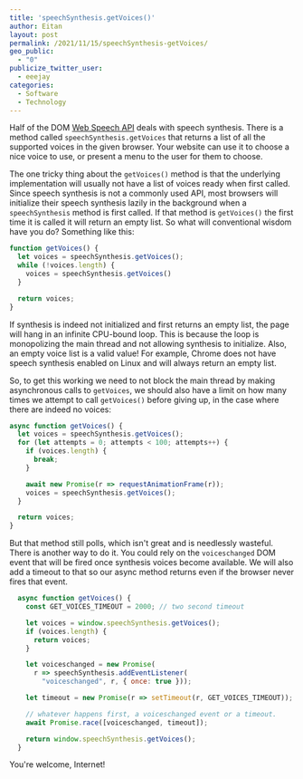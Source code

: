 ```yaml
---
title: 'speechSynthesis.getVoices()'
author: Eitan
layout: post
permalink: /2021/11/15/speechSynthesis-getVoices/
geo_public:
  - "0"
publicize_twitter_user:
  - eeejay
categories:
  - Software
  - Technology
---
```


Half of the DOM [Web Speech API](https://developer.mozilla.org/en-US/docs/Web/API/Web_Speech_API) deals with speech synthesis. There is a method called `speechSynthesis.getVoices` that returns a list of all the supported voices in the given browser. Your website can use it to choose a nice voice to use, or present a menu to the user for them to choose.

The one tricky thing about the `getVoices()` method is that the underlying implementation will usually not have a list of voices ready when first called. Since speech synthesis is not a commonly used API, most browsers will initialize their speech synthesis lazily in the background when a `speechSynthesis` method is first called. If that method is `getVoices()` the first time it is called it will return an empty list. So what will conventional wisdom have you do? Something like this:

```js
function getVoices() {
  let voices = speechSynthesis.getVoices();
  while (!voices.length) {
    voices = speechSynthesis.getVoices()
  }

  return voices;
}
```

If synthesis is indeed not initialized and first returns an empty list, the page will hang in an infinite CPU-bound loop. This is because the loop is monopolizing the main thread and not allowing synthesis to initialize. Also, an empty voice list is a valid value! For example, Chrome does not have speech synthesis enabled on Linux and will always return an empty list.

So, to get this working we need to not block the main thread by making asynchronous calls to `getVoices`, we should also have a limit on how many times we attempt to call `getVoices()` before giving up, in the case where there are indeed no voices:

```js
async function getVoices() {
  let voices = speechSynthesis.getVoices();
  for (let attempts = 0; attempts < 100; attempts++) {
    if (voices.length) {
      break;
    }

    await new Promise(r => requestAnimationFrame(r));
    voices = speechSynthesis.getVoices();
  }

  return voices;
}
```

But that method still polls, which isn't great and is needlessly wasteful. There is another way to do it. You could rely on the `voiceschanged` DOM event that will be fired once synthesis voices become available. We will also add a timeout to that so our async method returns even if the browser never fires that event.

```js
  async function getVoices() {
    const GET_VOICES_TIMEOUT = 2000; // two second timeout

    let voices = window.speechSynthesis.getVoices();
    if (voices.length) {
      return voices;
    }

    let voiceschanged = new Promise(
      r => speechSynthesis.addEventListener(
        "voiceschanged", r, { once: true }));

    let timeout = new Promise(r => setTimeout(r, GET_VOICES_TIMEOUT));

    // whatever happens first, a voiceschanged event or a timeout.
    await Promise.race([voiceschanged, timeout]);

    return window.speechSynthesis.getVoices();
  }
```

You're welcome, Internet!